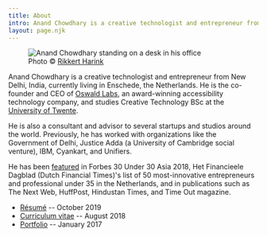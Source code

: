 ```yaml
---
title: About
intro: Anand Chowdhary is a creative technologist and entrepreneur from New Delhi, India, currently living in Enschede, the Netherlands. He is the co-founder and CEO of Oswald Labs.
layout: page.njk
---
```


<div class="image">
  <figure>
    <img alt="Anand Chowdhary standing on a desk in his office" src="/images/photos/anand-chowdhary.jpg">
    <figcaption>Photo &copy; <a href="https://www.rikkertharink.nl">Rikkert Harink</a></figcaption>
  </figure>
</div>

Anand Chowdhary is a creative technologist and entrepreneur from New Delhi, India, currently living in Enschede, the Netherlands. He is the co-founder and CEO of [Oswald Labs](https://oswaldlabs.com), an award-winning accessibility technology company, and studies Creative Technology BSc at the [University of Twente](https://www.utwente.nl/en).

He is also a consultant and advisor to several startups and studios around the world. Previously, he has worked with organizations like the Government of Delhi, Justice Adda (a University of Cambridge social venture), IBM, Cyankart, and Unifiers.

He has been [featured](/press/) in Forbes 30 Under 30 Asia 2018, Het Financieele Dagblad (Dutch Financial Times)'s list of 50 most-innovative entrepreneurs and professional under 35 in the Netherlands, and in publications such as The Next Web, HuffPost, Hindustan Times, and Time Out magazine.

- [Résumé](https://www.dropbox.com/s/18jw3binirgc8rq/AnandChowdhary_Sep2019_Resume.pdf?dl=0) -- October 2019
- [Curriculum vitae](https://www.dropbox.com/s/ksyfiujs5sqy14s/AnandChowdhary_CV_Aug18.pdf?dl=0) -- August 2018
- [Portfolio](https://www.dropbox.com/s/eznlsi6336n96f2/AnandChowdhary_Portfolio_Jan17.pdf) -- January 2017
